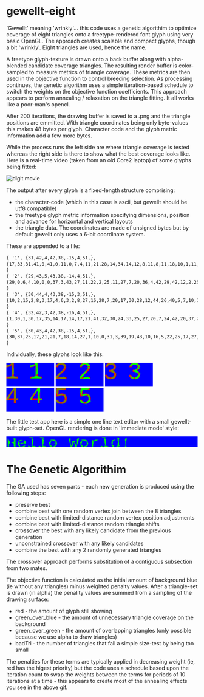 # gewellt-eight

'Gewellt' meaning 'wrinkly'... this code uses a genetic algorithim to optimize coverage of eight triangles
onto a freetype-rendered font glyph using very basic OpenGL. The approach creates scalable and compact glyphs,
 though a bit 'wrinkly'. Eight triangles are used, hence the name.

A freetype glyph-texture is drawn onto a back buffer along with alpha-blended candidate coverage triangles. The
 resulting render buffer is color-sampled to measure metrics of triangle coverage. These metrics 
are then used in the objective function to control breeding selection. As processing continues, the genetic
 algorithm uses a simple iteration-based schedule to switch the
 weights on the objective function coefficients. This approach
  appears to perform annealing / relaxation on the triangle fitting. It all works like a poor-man's opencl.

After 200 iterations, the drawing buffer is saved to a .png and the triangle positions are
emmitted. With triangle coordinates being only byte-values this makes 48 bytes per glyph. Character code
and the glyph metric information add a few more bytes.

While the process runs the left side are where triangle coverage is tested whereas the right side is there to show
what the best coverage looks like. Here is a real-time video (taken from an old Core2 laptop) of some glyphs
 being fitted:

![digit movie](https://github.com/orthopteroid/gewellt-eight/blob/master/digits-8tri.gif?raw=true "digit movie")

The output after every glyph is a fixed-length structure comprising:

* the character-code (which in this case is ascii, but gewellt should be utf8 compatible)
* the freetype glyph metric information specifying dimensions, position and advance for horizontal and vertical layouts
* the triangle data. The coordinates are made of unsigned bytes but by default gewellt only uses a 6-bit coordinate system.

These are appended to a file:

```
{ '1', {31,42,4,42,38,-15,4,51,}, {17,33,31,41,0,41,0,11,0,7,4,11,21,28,14,34,14,12,8,11,8,11,18,10,1,11,2,6,1,8,0,8,13,4,7,11,19,0,11,0,20,26,7,0,17,0,11,0,} }
{ '2', {29,43,5,43,38,-14,4,51,}, {29,0,6,4,10,0,0,37,3,43,27,11,22,2,25,11,27,7,20,36,4,42,29,42,12,2,25,11,22,2,29,8,29,0,29,6,1,11,2,5,16,2,20,12,25,11,25,15,} }
{ '3', {30,44,4,43,38,-15,3,51,}, {10,2,15,2,8,3,17,4,6,3,2,8,27,16,28,7,20,17,30,28,12,44,26,40,5,7,10,7,0,11,30,10,22,1,7,1,29,30,20,17,10,21,0,32,14,41,8,42,} }
{ '4', {32,42,3,42,38,-16,4,51,}, {1,30,1,30,17,35,14,17,14,17,21,41,32,30,24,33,25,27,20,7,24,42,20,37,24,38,24,33,24,35,20,6,24,40,26,1,20,0,27,0,8,19,2,33,0,29,18,2,} }
{ '5', {30,43,4,42,38,-15,4,51,}, {30,37,25,17,21,21,7,18,14,27,1,10,0,31,3,39,19,43,10,16,5,22,25,17,27,30,13,42,27,38,8,6,26,3,23,0,5,24,7,6,2,11,22,0,3,0,2,9,} }
```

Individually, these glyphs look like this:

![digit](bin/1.png)
![digit](bin/2.png)
![digit](bin/3.png)
![digit](bin/4.png)
![digit](bin/5.png)

The little test app here is a simple one line text editor with a small gewellt-built glyph-set. OpenGL rendering
is done in 'immediate mode' style:

![hello](hello-world.png)

# The Genetic Algorithim

The GA used has seven parts - each new generation is produced using the following steps:

* preserve best
* combine best with one random vertex join between the 8 triangles
* combine best with limited-distance random vertex position adjustments
* combine best with limited-distance random triangle shifts
* crossover the best with any likely candidate from the previous generation
* unconstrained crossover with any likely candidates
* combine the best with any 2 randomly generated triangles

The crossover approach performs substitution of a contiguous subsection from two mates.

The objective function is calculated as the initial amount of background blue (ie without any triangles) minus
weighted penalty values. After a triangle-set is drawn (in alpha) the penality values are summed from
a sampling of the drawing surface:

* red - the amount of glyph still showing
* green_over_blue - the amount of unnecessary triangle coverage on the background
* green_over_green - the amount of overlapping triangles (only possible because we use alpha to draw triangles)
* badTri - the number of triangles that fail a simple size-test by being too small

The penalties for these terms are typically applied in decreasing weight (ie, red has the higest priority) but
the code uses a schedule based upon the iteration count to swap the weights between the terms for periods
of 10 iterations at a time - this appears to create most of the annealing effects you see in the above gif.
